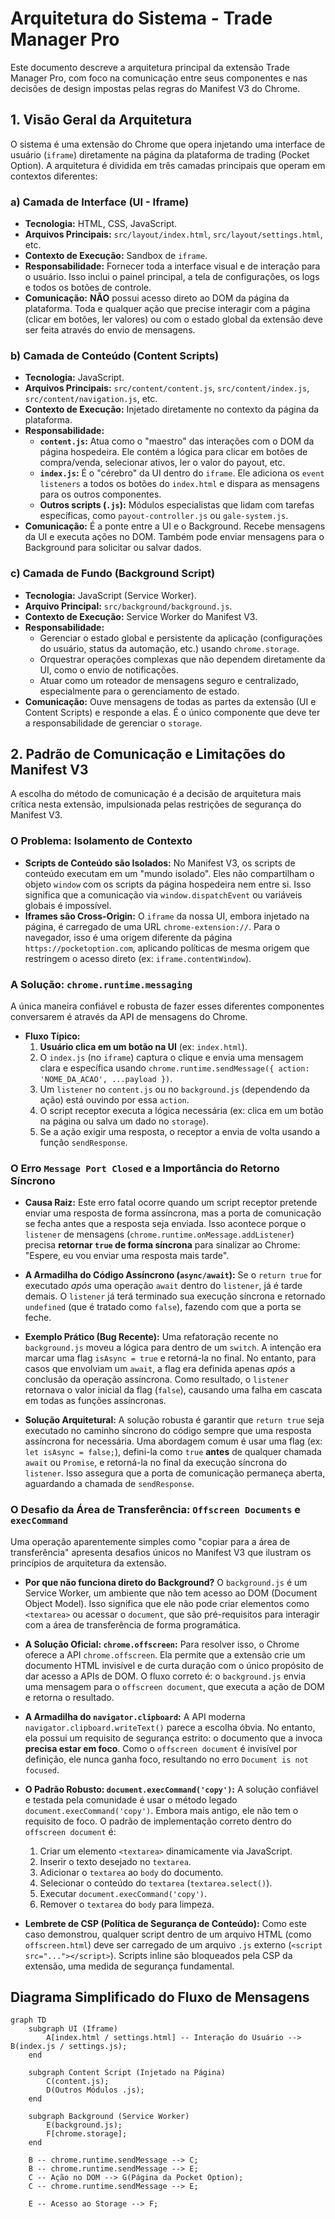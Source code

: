 # Arquitetura do Sistema - Trade Manager Pro

Este documento descreve a arquitetura principal da extensão Trade Manager Pro, com foco na comunicação entre seus componentes e nas decisões de design impostas pelas regras do Manifest V3 do Chrome.

## 1. Visão Geral da Arquitetura

O sistema é uma extensão do Chrome que opera injetando uma interface de usuário (`iframe`) diretamente na página da plataforma de trading (Pocket Option). A arquitetura é dividida em três camadas principais que operam em contextos diferentes:

### a) Camada de Interface (UI - Iframe)
- **Tecnologia:** HTML, CSS, JavaScript.
- **Arquivos Principais:** `src/layout/index.html`, `src/layout/settings.html`, etc.
- **Contexto de Execução:** Sandbox de `iframe`.
- **Responsabilidade:** Fornecer toda a interface visual e de interação para o usuário. Isso inclui o painel principal, a tela de configurações, os logs e todos os botões de controle.
- **Comunicação:** **NÃO** possui acesso direto ao DOM da página da plataforma. Toda e qualquer ação que precise interagir com a página (clicar em botões, ler valores) ou com o estado global da extensão deve ser feita através do envio de mensagens.

### b) Camada de Conteúdo (Content Scripts)
- **Tecnologia:** JavaScript.
- **Arquivos Principais:** `src/content/content.js`, `src/content/index.js`, `src/content/navigation.js`, etc.
- **Contexto de Execução:** Injetado diretamente no contexto da página da plataforma.
- **Responsabilidade:**
    - **`content.js`:** Atua como o "maestro" das interações com o DOM da página hospedeira. Ele contém a lógica para clicar em botões de compra/venda, selecionar ativos, ler o valor do payout, etc.
    - **`index.js`:** É o "cérebro" da UI dentro do `iframe`. Ele adiciona os `event listeners` a todos os botões do `index.html` e dispara as mensagens para os outros componentes.
    - **Outros scripts (`.js`):** Módulos especialistas que lidam com tarefas específicas, como `payout-controller.js` ou `gale-system.js`.
- **Comunicação:** É a ponte entre a UI e o Background. Recebe mensagens da UI e executa ações no DOM. Também pode enviar mensagens para o Background para solicitar ou salvar dados.

### c) Camada de Fundo (Background Script)
- **Tecnologia:** JavaScript (Service Worker).
- **Arquivo Principal:** `src/background/background.js`.
- **Contexto de Execução:** Service Worker do Manifest V3.
- **Responsabilidade:**
    - Gerenciar o estado global e persistente da aplicação (configurações do usuário, status da automação, etc.) usando `chrome.storage`.
    - Orquestrar operações complexas que não dependem diretamente da UI, como o envio de notificações.
    - Atuar como um roteador de mensagens seguro e centralizado, especialmente para o gerenciamento de estado.
- **Comunicação:** Ouve mensagens de todas as partes da extensão (UI e Content Scripts) e responde a elas. É o único componente que deve ter a responsabilidade de gerenciar o `storage`.

## 2. Padrão de Comunicação e Limitações do Manifest V3

A escolha do método de comunicação é a decisão de arquitetura mais crítica nesta extensão, impulsionada pelas restrições de segurança do Manifest V3.

### O Problema: Isolamento de Contexto
- **Scripts de Conteúdo são Isolados:** No Manifest V3, os scripts de conteúdo executam em um "mundo isolado". Eles não compartilham o objeto `window` com os scripts da página hospedeira nem entre si. Isso significa que a comunicação via `window.dispatchEvent` ou variáveis globais é impossível.
- **Iframes são Cross-Origin:** O `iframe` da nossa UI, embora injetado na página, é carregado de uma URL `chrome-extension://`. Para o navegador, isso é uma origem diferente da página `https://pocketoption.com`, aplicando políticas de mesma origem que restringem o acesso direto (ex: `iframe.contentWindow`).

### A Solução: `chrome.runtime.messaging`
A única maneira confiável e robusta de fazer esses diferentes componentes conversarem é através da API de mensagens do Chrome.

- **Fluxo Típico:**
    1.  **Usuário clica em um botão na UI** (ex: `index.html`).
    2.  O `index.js` (no `iframe`) captura o clique e envia uma mensagem clara e específica usando `chrome.runtime.sendMessage({ action: 'NOME_DA_ACAO', ...payload })`.
    3.  Um `listener` no `content.js` ou no `background.js` (dependendo da ação) está ouvindo por essa `action`.
    4.  O script receptor executa a lógica necessária (ex: clica em um botão na página ou salva um dado no `storage`).
    5.  Se a ação exigir uma resposta, o receptor a envia de volta usando a função `sendResponse`.

### O Erro `Message Port Closed` e a Importância do Retorno Síncrono

- **Causa Raiz:** Este erro fatal ocorre quando um script receptor pretende enviar uma resposta de forma assíncrona, mas a porta de comunicação se fecha antes que a resposta seja enviada. Isso acontece porque o `listener` de mensagens (`chrome.runtime.onMessage.addListener`) precisa **retornar `true` de forma síncrona** para sinalizar ao Chrome: "Espere, eu vou enviar uma resposta mais tarde".

- **A Armadilha do Código Assíncrono (`async/await`):** Se o `return true` for executado *após* uma operação `await` dentro do `listener`, já é tarde demais. O `listener` já terá terminado sua execução síncrona e retornado `undefined` (que é tratado como `false`), fazendo com que a porta se feche.

- **Exemplo Prático (Bug Recente):** Uma refatoração recente no `background.js` moveu a lógica para dentro de um `switch`. A intenção era marcar uma flag `isAsync = true` e retorná-la no final. No entanto, para casos que envolviam um `await`, a flag era definida apenas *após* a conclusão da operação assíncrona. Como resultado, o `listener` retornava o valor inicial da flag (`false`), causando uma falha em cascata em todas as funções assíncronas.

- **Solução Arquitetural:** A solução robusta é garantir que `return true` seja executado no caminho síncrono do código sempre que uma resposta assíncrona for necessária. Uma abordagem comum é usar uma flag (ex: `let isAsync = false;`), defini-la como `true` **antes** de qualquer chamada `await` ou `Promise`, e retorná-la no final da execução síncrona do `listener`. Isso assegura que a porta de comunicação permaneça aberta, aguardando a chamada de `sendResponse`.

### O Desafio da Área de Transferência: `Offscreen Documents` e `execCommand`

Uma operação aparentemente simples como "copiar para a área de transferência" apresenta desafios únicos no Manifest V3 que ilustram os princípios de arquitetura da extensão.

-   **Por que não funciona direto do Background?** O `background.js` é um Service Worker, um ambiente que não tem acesso ao DOM (Document Object Model). Isso significa que ele não pode criar elementos como `<textarea>` ou acessar o `document`, que são pré-requisitos para interagir com a área de transferência de forma programática.

-   **A Solução Oficial: `chrome.offscreen`:** Para resolver isso, o Chrome oferece a API `chrome.offscreen`. Ela permite que a extensão crie um documento HTML invisível e de curta duração com o único propósito de dar acesso a APIs de DOM. O fluxo correto é: o `background.js` envia uma mensagem para o `offscreen document`, que executa a ação de DOM e retorna o resultado.

-   **A Armadilha do `navigator.clipboard`:** A API moderna `navigator.clipboard.writeText()` parece a escolha óbvia. No entanto, ela possui um requisito de segurança estrito: o documento que a invoca **precisa estar em foco**. Como o `offscreen document` é invisível por definição, ele nunca ganha foco, resultando no erro `Document is not focused`.

-   **O Padrão Robusto: `document.execCommand('copy')`:** A solução confiável e testada pela comunidade é usar o método legado `document.execCommand('copy')`. Embora mais antigo, ele não tem o requisito de foco. O padrão de implementação correto dentro do `offscreen document` é:
    1.  Criar um elemento `<textarea>` dinamicamente via JavaScript.
    2.  Inserir o texto desejado no `textarea`.
    3.  Adicionar o `textarea` ao `body` do documento.
    4.  Selecionar o conteúdo do `textarea` (`textarea.select()`).
    5.  Executar `document.execCommand('copy')`.
    6.  Remover o `textarea` do `body` para limpeza.

-   **Lembrete de CSP (Política de Segurança de Conteúdo):** Como este caso demonstrou, qualquer script dentro de um arquivo HTML (como `offscreen.html`) deve ser carregado de um arquivo `.js` externo (`<script src="..."></script>`). Scripts inline são bloqueados pela CSP da extensão, uma medida de segurança fundamental.

## Diagrama Simplificado do Fluxo de Mensagens

```mermaid
graph TD
    subgraph UI (Iframe)
        A[index.html / settings.html] -- Interação do Usuário --> B(index.js / settings.js);
    end

    subgraph Content Script (Injetado na Página)
        C(content.js);
        D(Outros Módulos .js);
    end

    subgraph Background (Service Worker)
        E(background.js);
        F[chrome.storage];
    end

    B -- chrome.runtime.sendMessage --> C;
    B -- chrome.runtime.sendMessage --> E;
    C -- Ação no DOM --> G(Página da Pocket Option);
    C -- chrome.runtime.sendMessage --> E;
    
    E -- Acesso ao Storage --> F;
``` 